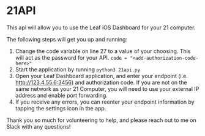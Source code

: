 # 21API

This api will allow you to use the Leaf iOS Dashboard for your 21 computer.

The following steps will get you up and running:

1. Change the code variable on line 27 to a value of your choosing. This will act as the password for your API. `code = "<add-authorization-code-here>"`
2. Start the application by running `python3 21api.py`
3. Open your Leaf Dashboard application, and enter your endpoint (i.e. http://123.4.55.6:3456) and authorization code. If you are not on the same network as your 21 Computer, you will need to use your external IP address and enable port forwarding.
4. If you receive any errors, you can reenter your endpoint information by tapping the settings icon in the app.

Thank you so much for volunteering to help, and please reach out to me on Slack with any questions!
